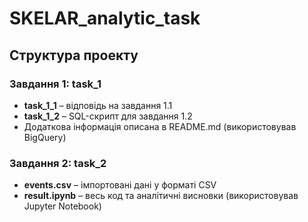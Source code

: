# SKELAR_analytic_task

## Структура проекту

### Завдання 1: task_1
- **task_1_1** – відповідь на завдання 1.1
- **task_1_2** – SQL-скрипт для завдання 1.2
- Додаткова інформація описана в README.md (використовував BigQuery)

### Завдання 2: task_2
- **events.csv** – імпортовані дані у форматі CSV
- **result.ipynb** – весь код та аналітичні висновки (використовував Jupyter Notebook)

